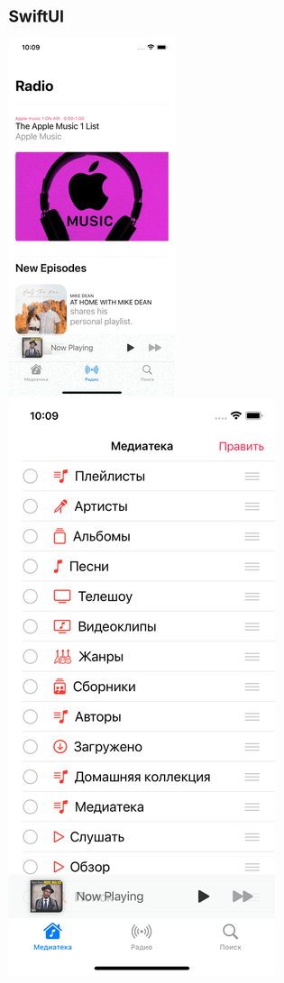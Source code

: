 # SwiftUI

![](https://github.com/geekMe1982/geekMe1982/blob/main/images/applemzk3.gif)
![](https://github.com/geekMe1982/geekMe1982/blob/main/images/applemzk2.png)
